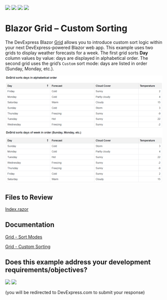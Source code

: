 <!-- default badges list -->
![](https://img.shields.io/endpoint?url=https://codecentral.devexpress.com/api/v1/VersionRange/520243944/23.1.3%2B)
[![](https://img.shields.io/badge/Open_in_DevExpress_Support_Center-FF7200?style=flat-square&logo=DevExpress&logoColor=white)](https://supportcenter.devexpress.com/ticket/details/T1106393)
[![](https://img.shields.io/badge/📖_How_to_use_DevExpress_Examples-e9f6fc?style=flat-square)](https://docs.devexpress.com/GeneralInformation/403183)
[![](https://img.shields.io/badge/💬_Leave_Feedback-feecdd?style=flat-square)](#does-this-example-address-your-development-requirementsobjectives)
<!-- default badges end -->

# Blazor Grid – Custom Sorting
 

The DevExpress Blazor [Grid](https://docs.devexpress.com/Blazor/403143/grid) allows you to introduce custom sort logic within your next DevExpress-powered Blazor web app. This example uses two grids to display weather forecasts for a week. The first grid sorts **Day** column values by value: days are displayed in alphabetical order. The second grid uses the grid’s `Custom` sort mode: days are listed in order (Sunday, Monday, etc.).

![Grids - Different Sort Modes](images/grids.png)

<!-- default file list -->
## Files to Review

[Index.razor](./GridCustomSorting/GridCustomSorting/Pages/Index.razor)
<!-- default file list end -->
## Documentation 

[Grid - Sort Modes](https://docs.devexpress.com/Blazor/DevExpress.Blazor.DxGridDataColumn.SortMode)

[Grid - Custom Sorting](https://docs.devexpress.com/Blazor/DevExpress.Blazor.DxGridDataColumn.SortMode#custom-sorting)
<!-- feedback -->
## Does this example address your development requirements/objectives?

[<img src="https://www.devexpress.com/support/examples/i/yes-button.svg"/>](https://www.devexpress.com/support/examples/survey.xml?utm_source=github&utm_campaign=blazor-dxgrid-custom-sorting&~~~was_helpful=yes) [<img src="https://www.devexpress.com/support/examples/i/no-button.svg"/>](https://www.devexpress.com/support/examples/survey.xml?utm_source=github&utm_campaign=blazor-dxgrid-custom-sorting&~~~was_helpful=no)

(you will be redirected to DevExpress.com to submit your response)
<!-- feedback end -->
